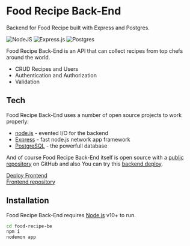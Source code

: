 # Food Recipe Back-End

Backend for Food Recipe built with Express and Postgres.

![NodeJS](https://img.shields.io/badge/node.js-6DA55F?style=for-the-badge&logo=node.js&logoColor=white) ![Express.js](https://img.shields.io/badge/express.js-%23404d59.svg?style=for-the-badge&logo=express&logoColor=%2361DAFB) ![Postgres](https://img.shields.io/badge/postgres-%23316192.svg?style=for-the-badge&logo=postgresql&logoColor=white)

Food Recipe Back-End is an API that can collect recipes from top chefs around the world.

- CRUD Recipes and Users
- Authentication and Authorization
- Validation

## Tech

Food Recipe Back-End uses a number of open source projects to work properly:

- [node.js](https://nodejs.org/) - evented I/O for the backend
- [Express](https://expressjs.com/) - fast node.js network app framework
- [PostgreSQL](https://www.postgresql.org/) - the powerfull database

And of course Food Recipe Back-End itself is open source with a [public repository](https://github.com/alkarim99/food-recipe-be) on GitHub and also You can try this [backend deploy](https://vast-mite-smock.cyclic.app/).

[Deploy Frontend](https://food-recipe-fe-react.vercel.app/) <br>
[Frontend repository](https://github.com/alkarim99/food-recipe-fe-react)

## Installation

Food Recipe Back-End requires [Node.js](https://nodejs.org/) v10+ to run.

```sh
cd food-recipe-be
npm i
nodemon app
```
